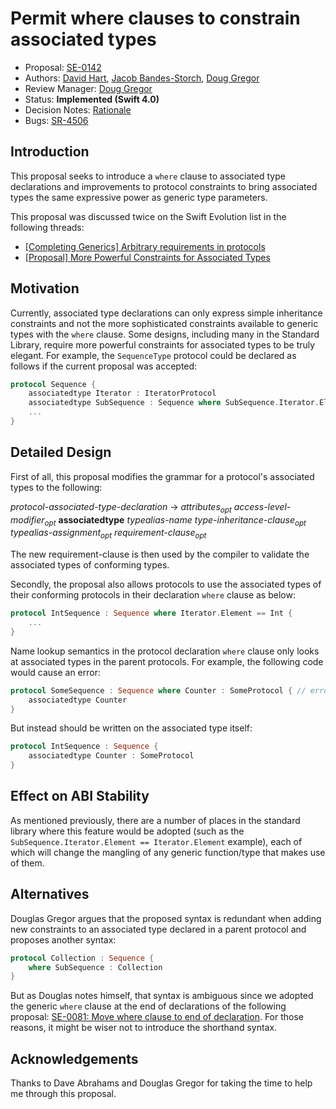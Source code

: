 # Permit where clauses to constrain associated types

* Proposal: [SE-0142](0142-associated-types-constraints.md)
* Authors: [David Hart](https://github.com/hartbit), [Jacob Bandes-Storch](https://github.com/jtbandes), [Doug Gregor](https://github.com/DougGregor)
* Review Manager: [Doug Gregor](https://github.com/DougGregor)
* Status: **Implemented (Swift 4.0)**
* Decision Notes: [Rationale](https://forums.swift.org/t/accepted-se-0142-permit-where-clauses-to-constrain-associated-types/4191)
* Bugs: [SR-4506](https://bugs.swift.org/browse/SR-4506)

## Introduction

This proposal seeks to introduce a `where` clause to associated type
declarations and improvements to protocol constraints to bring associated types
the same expressive power as generic type parameters.

This proposal was discussed twice on the Swift Evolution list in the following
threads:

* [\[Completing Generics\] Arbitrary requirements in protocols](https://forums.swift.org/t/completing-generics-arbitrary-requirements-in-protocols/2135)
* [\[Proposal\] More Powerful Constraints for Associated Types](https://forums.swift.org/t/proposal-more-powerful-constraints-for-associated-types/2328)

## Motivation

Currently, associated type declarations can only express simple inheritance
constraints and not the more sophisticated constraints available to generic
types with the `where` clause. Some designs, including many in the Standard
Library, require more powerful constraints for associated types to be truly
elegant. For example, the `SequenceType` protocol could be declared as follows
if the current proposal was accepted:

```swift
protocol Sequence {
    associatedtype Iterator : IteratorProtocol
    associatedtype SubSequence : Sequence where SubSequence.Iterator.Element == Iterator.Element
    ...
}
```

## Detailed Design

First of all, this proposal modifies the grammar for a protocol's associated types
to the following:

*protocol-associated-type-declaration* →
	*attributes<sub>opt</sub>*
	*access-level-modifier<sub>opt</sub>*
	**associatedtype**
	*typealias-name*
	­*type-inheritance-clause­<sub>opt</sub>*
	*typealias-assignment­<sub>opt</sub>*
	*requirement-clause<sub>opt</sub>*

The new requirement-clause is then used by the compiler to validate the
associated types of conforming types.

Secondly, the proposal also allows protocols to use the associated types of
their conforming protocols in their declaration `where` clause as below:

```swift
protocol IntSequence : Sequence where Iterator.Element == Int {
    ...
}
```

Name lookup semantics in the protocol declaration `where` clause only looks at
associated types in the parent protocols. For example, the following code would
cause an error:

```swift
protocol SomeSequence : Sequence where Counter : SomeProtocol { // error: Use of undefined associated type 'Counter'
    associatedtype Counter
}
```

But instead should be written on the associated type itself:

```swift
protocol IntSequence : Sequence {
    associatedtype Counter : SomeProtocol
}
```
 
## Effect on ABI Stability

As mentioned previously, there are a number of places in the standard library where this feature would be adopted (such as the `SubSequence.Iterator.Element == Iterator.Element` example), each of which will change the mangling of any generic function/type that makes use of them.

## Alternatives

Douglas Gregor argues that the proposed syntax is redundant when adding new
constraints to an associated type declared in a parent protocol and proposes
another syntax: 

```swift
protocol Collection : Sequence {
    where SubSequence : Collection
}
```

But as Douglas notes himself, that syntax is ambiguous since we adopted the
generic `where` clause at the end of declarations of the following proposal:
[SE-0081: Move where clause to end of declaration](https://github.com/apple/swift-evolution/blob/master/proposals/0081-move-where-expression.md). For those reasons, it might be wiser not to introduce the shorthand syntax.
 
## Acknowledgements

Thanks to Dave Abrahams and Douglas Gregor for taking the time to help me
through this proposal.
